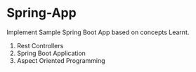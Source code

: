 # Spring-App
Implement Sample Spring Boot App based on concepts Learnt.
1. Rest Controllers
2. Spring Boot Application
3. Aspect Oriented Programming
